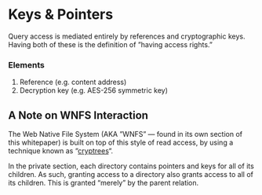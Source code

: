 # Keys & Pointers

Query access is mediated entirely by references and cryptographic keys. Having both of these is the definition of ”having access rights.”

### Elements

1. Reference \(e.g. content address\)
2. Decryption key \(e.g. AES-256 symmetric key\)

## A Note on WNFS Interaction

The Web Native File System \(AKA ”WNFS” — found in its own section of this whitepaper\) is built on top of this style of read access, by using a technique known as “[cryptrees](https://raw.githubusercontent.com/ianopolous/Peergos/master/papers/wuala-cryptree.pdf)“.

In the private section, each directory contains pointers and keys for all of its children. As such, granting access to a directory also grants access to all of its children. This is granted “merely” by the parent relation.

